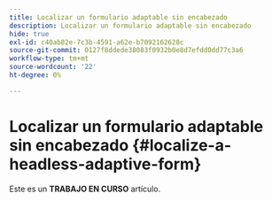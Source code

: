 ```yaml
---
title: Localizar un formulario adaptable sin encabezado
description: Localizar un formulario adaptable sin encabezado
hide: true
exl-id: c40ab82e-7c3b-4591-a62e-b7092162628c
source-git-commit: 0127f8ddede38083f0932b0e8d7efdd0dd77c3a6
workflow-type: tm+mt
source-wordcount: '22'
ht-degree: 0%

---
```


# Localizar un formulario adaptable sin encabezado {#localize-a-headless-adaptive-form}

<span class="preview"> Este es un **TRABAJO EN CURSO** artículo.</span>
